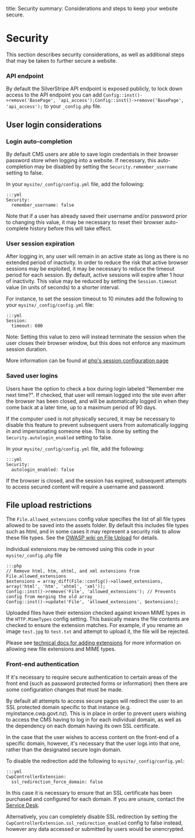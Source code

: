 title: Security
summary: Considerations and steps to keep your website secure.

# Security

This section describes security considerations, as well as additional steps that may be taken to further secure a
website.

### API endpoint

By default the SilverStripe API endpoint is exposed publicly, to lock down access to the API endpoint you can add `Config::inst()->remove('BasePage', 'api_access');Config::inst()->remove('BasePage', 'api_access');` to your `_config.php` file.

## User login considerations

### Login auto-completion

By default CMS users are able to save login credentials in their browser password store when logging into a website.
If necessary, this auto-completion may be disabled by setting the `Security.remember_username` setting to false.

In your `mysite/_config/config.yml` file, add the following:

	:::yml
	Security:
	  remember_username: false

Note that if a user has already saved their username and/or password prior to changing this value,
it may be necessary to reset their browser auto-complete history before this will take effect.

### User session expiration

After logging in, any user will remain in an active state as long as there is no extended period of inactivity.
In order to reduce the risk that active browser sessions may be exploited, it may be necessary
to reduce the timeout period for each session. By default, active sessions will expire after 1 hour of inactivity.
This value may be reduced by setting the `Session.timeout` value (in units of seconds) to a shorter interval.

For instance, to set the session timeout to 10 minutes add the following to your `mysite/_config/config.yml` file:

	:::yml
	Session:
	  timeout: 600

Note: Setting this value to zero will instead terminate the session when the user closes their browser window,
but this does not enforce any maximum session duration.

More information can be found at [php's session configuration page](http://www.php.net/manual/en/session.configuration.php#ini.session.cookie-lifetime)

### Saved user logins

Users have the option to check a box during login labeled "Remember me next time?".
If checked, that user will remain logged into the site even after the browser has been closed, and will be
automatically logged in when they come back at a later time, up to a maximum period of 90 days.

If the computer used is not physically secured, it may be necessary to disable this feature to prevent
subsequent users from automatically logging in and impersonating someone else. This is done by setting
the `Security.autologin_enabled` setting to false.

In your `mysite/_config/config.yml` file, add the following:

	:::yml
	Security:
	  autologin_enabled: false

If the browser is closed, and the session has expired, subsequent attempts to access secured content
will require a username and password.

## File upload restrictions

The `File.allowed_extensions` config value specifies the list of all file types allowed to be saved into
the assets folder. By default this includes file types such as html, and in some cases it may represent a
security risk to allow these file types. See the
[OWASP wiki on File Upload](https://www.owasp.org/index.php/Unrestricted_File_Upload) for details.

Individual extensions may be removed using this code in your `mysite/_config.php` file

	:::php
	// Remove html, htm, xhtml, and xml extensions from File.allowed_extensions
	$extensions = array_diff(File::config()->allowed_extensions, array('html', 'htm', 'xhtml', 'xml'));
	Config::inst()->remove('File', 'allowed_extensions'); // Prevents config from merging the old array
	Config::inst()->update('File', 'allowed_extensions', $extensions);

Uploaded files have their extension checked against known MIME types in the `HTTP.MimeTypes` config setting.
This basically means the file contents are checked to ensure the extension matches. For example, if you rename an image
`test.jpg` to `test.txt` and attempt to upload it, the file will be rejected.

Please see [technical docs for adding extensions](how-tos/adding_an_allowed_extension) for more information on
allowing new file extensions and MIME types.

### Front-end authentication

If it's necessary to require secure authentication to certain areas of the front end (such as
password protected forms or information) then there are some configuration changes that must be made.

By default all attempts to access secure pages will redirect the user to an SSL protected domain
specific to that instance (e.g. myinstance.cwp.govt.nz). This is in place in order to prevent
users wishing to access the CMS having to log in for each individual domain, as well as the
dependency on each domain having its own SSL certificate.

In the case that the user wishes to access content on the front-end of a specific domain, however,
it's necessary that the user logs into that one, rather than the designated secure login domain.

To disable the redirection add the following to `mysite/_config/config.yml`:

	:::yml
	CwpControllerExtension:
	  ssl_redirection_force_domain: false


In this case it is necessary to ensure that an SSL certificate has been purchased and configured
for each domain. If you are unsure, contact the [Service Desk](https://www.cwp.govt.nz/service-desk/).

Alternatively, you can completely disable SSL redirection by setting the 
`CwpControllerExtension.ssl_redirection_enabled` config to false instead, however any data
accessed or submitted by users would be unencrypted.
